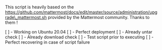 This script is heavily based on the https://github.com/mattermost/docs/edit/master/source/administration/upgrade\_mattermost.sh provided by the Mattermost community. Thanks to them !

[ ] - Working on Ubuntu 20.04
[ ] - Perfect deployment
[ ] - Already untar check
[ ] - Already download check
[ ] - Test script prior to executing
[ ] - Perfect recovering in case of script failure
